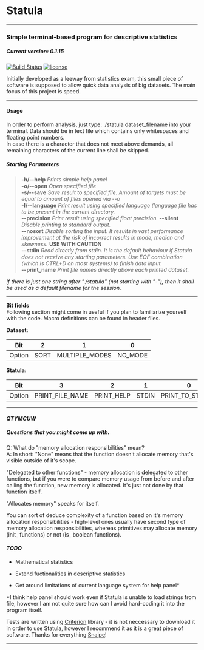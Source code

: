 # Statula

***

### Simple terminal-based program for descriptive statistics
##### *Current version: 0.1.15*
[![Build Status](https://travis-ci.org/PiotrOsiewicz/Statula.svg?branch=master)](https://travis-ci.org/PiotrOsiewicz/Statula)
[![license](https://img.shields.io/github/license/PiotrOsiewicz/statula.svg)]()

Initially developed as a leeway from statistics exam, this small piece of software is supposed to allow quick data analysis of big datasets.
The main focus of this project is speed.

***
#### Usage

In order to perform analysis, just type:
./statula dataset_filename
into your terminal. Data should be in text file which contains only whitespaces and floating point numbers.  
In case there is a character that does not meet above demands, all remaining characters of the current line shall be skipped.

##### Starting Parameters
>**-h/--help**		*Prints simple help panel*  
**-o/--open**		*Open specified file*  
**-s/--save**		*Save result to specified file. Amount of targets must be equal to amount of files opened via --o*  
**-l/--language**	*Print result using specified language (language file has to be present in the current directory.*  
**--precision**		*Print result using specified float precision.*
**--silent**		*Disable printing to standard output.*  
**--nosort**		*Disable sorting the input. It results in vast performance improvement at the risk of incorrect results in mode, median and skewness.* **USE WITH CAUTION**   
**--stdin**		*Read directly from stdin. It is the default behaviour if Statula does not receive any starting parameters. Use EOF combination (which is CTRL+D on most systems) to finish data input.*  
**--print_name**	*Print file names directly above each printed dataset.*   

*If there is just one string after "./statula" (not starting with "-"), then it shall be used as a default filename for the session.*

*** 
****Bit fields****  
Following section might come in useful if you plan to familiarize yourself with the code. Macro definitions can be found in header files.
  
  
**Dataset:**  

|   Bit  |   2  |        1       |    0    |
|:------:|:----:|:--------------:|:-------:|
| Option | SORT | MULTIPLE_MODES | NO_MODE |  
  
  
**Statula:**  
  
|   Bit  |       3         |      2     |   1   |        0        |
|:------:|:---------------:|:----------:|:-----:|:---------------:|
| Option | PRINT_FILE_NAME | PRINT_HELP | STDIN | PRINT_TO_STDOUT |
  
***
#### *QTYMCUW*
##### Questions that you might come up with.  

Q: What do "memory allocation responsibilities" mean?   
A: In short: "None" means that the function doesn't allocate memory that's
visible outside of it's scope.  

"Delegated to other functions" - memory allocation is delegated to other
functions, but if you were to compare memory usage from before and after
calling the function, new memory is allocated. It's just not done by that
function itself.  

"Allocates memory" speaks for itself.  

You can sort of deduce complexity of a function based on it's memory allocation
responsibilities - high-level ones usually have
second type of memory allocation responsibilities, whereas primitives may allocate memory (init_
functions) or not (is_ boolean functions).

#### *TODO*

  * Mathematical statistics

  * Extend fuctionalities in descriptive statistics

  * Get around limitations of current language system for help panel*


*I think help panel should work even if Statula is unable to load strings from file, however I am not quite sure how can I avoid hard-coding
it into the program itself. 

Tests are written using [Criterion](https://github.com/Snaipe/Criterion) library - it is not neccessary to download it in order to use Statula, however I recommend it as it is a great piece of software. Thanks for everything [Snaipe](https://github.com/Snaipe)!
***


